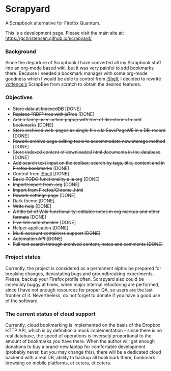 # Scrapyard

A Scrapbook alternative for Firefox Quantum.

This is a development page. Please visit the main site at: https://gchristensen.github.io/scrapyard/

### Background

Since the departure of Scrapbook I have converted all my Scrapbook stuff into an org-mode
based wiki, but it was very painful to add bookmarks there. Because I needed a bookmark
manager with some org-mode goodness which I would be able to control from [iShell](https://gchristensen.github.io/ishell/),
I decided to rewrite [vctfence's](https://github.com/vctfence) ScrapBee from scratch
to obtain the desired features.

### Objectives

* ~~Store data at IndexedDB~~ [DONE]
* ~~Replace "RDF" tree with jsTree~~ [DONE]
* ~~Add a fancy user-action popup with tree of directories to add bookmarks~~ [DONE]
* ~~Store archived web-pages as single file a la SavePageWE in a DB-record~~ [DONE]
* ~~Rework archive page editing tools to accommodate new storage method~~ [DONE]
* ~~Store indexed content of downloaded html documents in the database~~ [DONE]
* ~~Add search text input on the toolbar; search by tags, title, content and in Firefox bookmarks~~ [DONE]
* ~~Control from~~ [iShell](https://gchristensen.github.io/ishell/) [DONE]
* ~~Basic TODO functionality a la org~~ [DONE]
* ~~Import/export from .org~~ [DONE]
* ~~Import from Firefox/Chrome .html~~
* ~~Rework settings page~~ [DONE]
* ~~Dark theme~~ [DONE]
* ~~Write help~~ [DONE]
* ~~A little bit of Wiki functionality: editable notes in org markup and other formats~~ [DONE]
* ~~Live link auto checker~~ [DONE]
* ~~Helper application [DONE]~~
* ~~Multi-account containers support [DONE]~~
* ~~Automation API [DONE]~~
* ~~Full text search through archived content, notes and comments [DONE]~~

### Project status

Currently, the project is considered as a permanent alpha: be prepared for breaking changes, devastating bugs and
groundbreaking experiments. Please, backup your Firefox profile often. Scrapyard also could be incredibly buggy at times,
when major internal refactoring are performed, since I have not enough resources for proper QA, so users are the last
frontier of it. Nevertheless, do not forget to donate if you have a good use of the software.

### The current status of cloud support

Currently, cloud bookmarking is implemented on the basis of the Dropbox HTTP API, which is by definition a mock
implementation - since there is no real database, the speed of operations is inversely proportional to
the amount of bookmarks you have there. When the author will get enough donations to buy a brand-new laptop
for comfortable development (probably never, but you may change this), there will be a dedicated cloud
backend with a real DB, ability to backup all bookmark there, bookmark browsing on mobile platforms, et cetera, et cetera.
